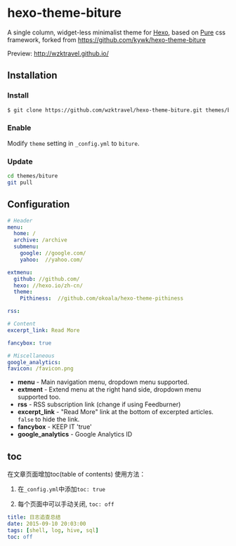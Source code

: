 # hexo-theme-biture

A single column, widget-less minimalist theme for [Hexo], based on [Pure] css framework, forked from https://github.com/kywk/hexo-theme-biture

Preview: http://wzktravel.github.io/


## Installation

### Install

``` bash
$ git clone https://github.com/wzktravel/hexo-theme-biture.git themes/biture
```

### Enable

Modify `theme` setting in `_config.yml` to `biture`.

### Update

``` bash
cd themes/biture
git pull
```


## Configuration

``` yml
# Header
menu:
  home: /
  archive: /archive
  submenu:
    google: //google.com/
    yahoo:  //yahoo.com/

extmenu:
  github: //github.com/
  hexo: //hexo.io/zh-cn/
  theme:
    Pithiness:  //github.com/okoala/hexo-theme-pithiness 

rss:

# Content
excerpt_link: Read More

fancybox: true

# Miscellaneous
google_analytics:
favicon: /favicon.png
```
- **menu** - Main navigation menu, dropdown menu supported.
- **extment** - Extend menu at the right hand side, dropdown menu supported too.
- **rss** - RSS subscription link (change if using Feedburner)
- **excerpt_link** - "Read More" link at the bottom of excerpted articles. `false` to hide the link.
- **fancybox** - KEEP IT 'true'
- **google_analytics** - Google Analytics ID

## toc
在文章页面增加toc(table of contents)
使用方法：
1. 在`_config.yml`中添加`toc: true`

1. 每个页面中可以手动关闭, `toc: off`

``` yml
title: 日志追查总结
date: 2015-09-10 20:03:00
tags: [shell, log, hive, sql]
toc: off
```

[Hexo]: https://hexo.io/
[Pure]: http://purecss.io/
